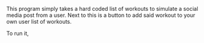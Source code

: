 This program simply takes a hard coded list of workouts to simulate a social media post from a user. Next to this is a button to add said workout to your own user list of workouts.

To run it, 